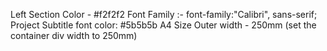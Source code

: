 Left Section Color - #f2f2f2
Font Family :- font-family:"Calibri", sans-serif;
Project Subtitle font color: #5b5b5b
A4 Size Outer width - 250mm (set the container div width to 250mm)